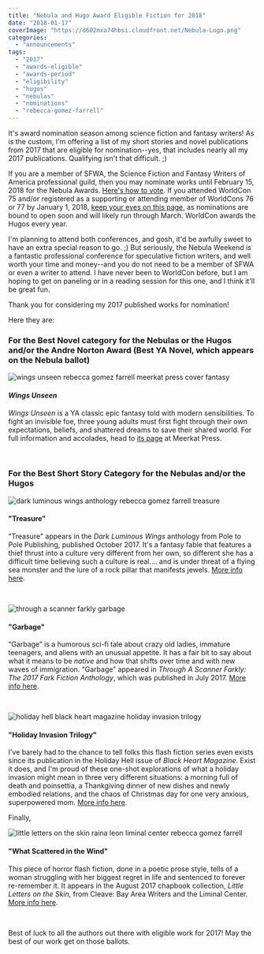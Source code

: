 ```yaml
---
title: "Nebula and Hugo Award Eligible Fiction for 2018"
date: "2018-01-17"
coverImage: "https://d602mxa74hbsi.cloudfront.net/Nebula-Logo.png"
categories:
  - "announcements"
tags:
  - "2017"
  - "awards-eligible"
  - "awards-period"
  - "eligibility"
  - "hugos"
  - "nebulas"
  - "nominations"
  - "rebecca-gomez-farrell"
---
```


It's award nomination season among science fiction and fantasy writers! As is the custom, I'm offering a list of my short stories and novel publications from 2017 that are eligible for nomination--yes, that includes nearly all my 2017 publications. Qualifying isn't that difficult. ;)

If you are a member of SFWA, the Science Fiction and Fantasy Writers of America professional guild, then you may nominate works until February 15, 2018 for the Nebula Awards. [Here's how to vote](https://nebulas.sfwa.org/about-the-nebulas/how-to-participate-rules/). If you attended WorldCon 75 and/or registered as a supporting or attending member of WorldCons 76 or 77 by January 1, 2018, [keep your eyes on this page,](http://www.worldcon76.org/) as nominations are bound to open soon and will likely run through March. WorldCon awards the Hugos every year.

I'm planning to attend both conferences, and gosh, it'd be awfully sweet to have an extra special reason to go. ;) But seriously, the Nebula Weekend is a fantastic professional conference for speculative fiction writers, and well worth your time and money--and you do not need to be a member of SFWA or even a writer to attend. I have never been to WorldCon before, but I am hoping to get on paneling or in a reading session for this one, and I think it'll be great fun.

Thank you for considering my 2017 published works for nomination!

Here they are:

### For the Best Novel category for the Nebulas or the Hugos and/or the Andre Norton Award (Best YA Novel, which appears on the Nebula ballot)

![wings unseen rebecca gomez farrell meerkat press cover fantasy](https://d2ypg8o05lff0b.cloudfront.net/wp-content/uploads/sites/3/2018/01/9781946154002-WingsUnseen-CoverFINAL_03-338x500.jpg)

#### _Wings Unseen_

_Wings Unseen_ is a YA classic epic fantasy told with modern sensibilities. To fight an invisible foe, three young adults must first fight through their own expectations, beliefs, and shattered dreams to save their shared world. For full information and accolades, head to [its page](http://meerkatpress.com/books/wings-unseen/) at Meerkat Press.

 

### For the Best Short Story Category for the Nebulas and/or the Hugos

![dark luminous wings anthology rebecca gomez farrell treasure](https://d2ypg8o05lff0b.cloudfront.net/wp-content/uploads/sites/3/2018/01/dark-luminous-wings-e1538375632747.jpg)

#### "Treasure"

"Treasure" appears in the _Dark Luminous Wings_ anthology from Pole to Pole Publishing, published October 2017. It's a fantasy fable that features a thief thrust into a culture very different from her own, so different she has a difficult time believing such a culture is real.... and is under threat of a flying sea monster and the lure of a rock pillar that manifests jewels. [More info here](http://poletopolepublishing.com/books/dark-luminous-wings/).

 

![through a scanner farkly garbage](https://d2ypg8o05lff0b.cloudfront.net/wp-content/uploads/sites/3/2018/01/through-a-scanner-farkly.jpg)

#### "Garbage"

“Garbage” is a humorous sci-fi tale about crazy old ladies, immature teenagers, and aliens with an unusual appetite. It has a fair bit to say about what it means to be _native_ and how that shifts over time and with new waves of immigration. “Garbage” appeared in _Through A Scanner Farkly: The 2017 Fark Fiction Anthology_, which was published in July 2017. [More info here](https://rebeccagomezfarrell.com/fiction/garbage-in-through-a-scanner-farkly/).

 

![holiday hell black heart magazine holiday invasion trilogy](https://d2ypg8o05lff0b.cloudfront.net/wp-content/uploads/sites/3/2018/01/BHM-Holiday-Hell.png)

#### "Holiday Invasion Trilogy"

I've barely had to the chance to tell folks this flash fiction series even exists since its publication in the Holiday Hell issue of _Black Heart Magazine_. Exist it does, and I'm proud of these one-shot explorations of what a holiday invasion might mean in three very different situations: a morning full of death and poinsettia, a Thankgiving dinner of new dishes and newly embodied relations, and the chaos of Christmas day for one very anxious, superpowered mom. [More info here](http://blackheartmagazine.com/2017/12/23/holiday-hell-issue-now-available/).

Finally,

![little letters on the skin raina leon liminal center rebecca gomez farrell](https://d2ypg8o05lff0b.cloudfront.net/wp-content/uploads/sites/3/2018/01/little-letters-on-the-skin.jpg)

#### "What Scattered in the Wind"

This piece of horror flash fiction, done in a poetic prose style, tells of a woman struggling with her biggest regret in life and sentenced to forever re-remember it. It appears in the August 2017 chapbook collection, _Little Letters on the Skin,_ from Cleave: Bay Area Writers and the Liminal Center. [More info here](/creative-works/what-scattered-in-the-wind-in-little-letters-on-the-skin-a/).

 

Best of luck to all the authors out there with eligible work for 2017! May the best of our work get on those ballots.
